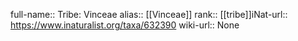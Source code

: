 

full-name:: Tribe: Vinceae
alias:: [[Vinceae]]
rank:: [[tribe]]iNat-url:: https://www.inaturalist.org/taxa/632390
wiki-url:: None
